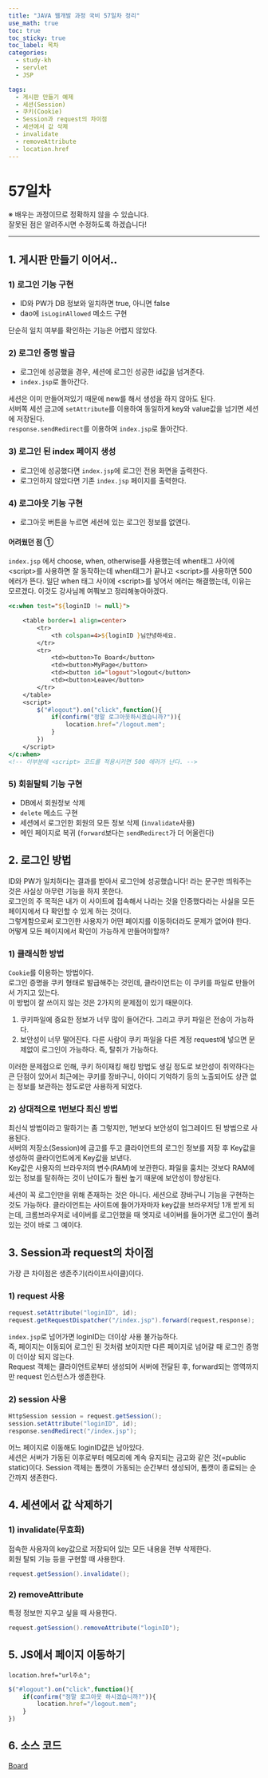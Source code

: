 ```yaml
---
title: "JAVA 웹개발 과정 국비 57일차 정리"
use_math: true 
toc: true
toc_sticky: true
toc_label: 목차
categories:
  - study-kh
  - servlet
  - JSP

tags:
  - 게시판 만들기 예제
  - 세션(Session)
  - 쿠키(Cookie)
  - Session과 request의 차이점
  - 세션에서 값 삭제
  - invalidate
  - removeAttribute
  - location.href
---
```



# 57일차  
※ 배우는 과정이므로 정확하지 않을 수 있습니다.   
잘못된 점은 알려주시면 수정하도록 하겠습니다!  

- - -




## 1. 게시판 만들기 이어서..  


### 1) 로그인 기능 구현  

- ID와 PW가 DB 정보와 일치하면 true, 아니면 false  
- dao에 `isLoginAllowed` 메소드 구현  

단순히 일치 여부를 확인하는 기능은 어렵지 않았다.  

### 2) 로그인 증명 발급  

- 로그인에 성공했을 경우, 세션에 로그인 성공한 id값을 넘겨준다.  
- `index.jsp`로 돌아간다.  

세션은 이미 만들어져있기 때문에 new를 해서 생성을 하지 않아도 된다.  
서버쪽 세션 금고에 `setAttribute`를 이용하여 동일하게 key와 value값을 넘기면 세션에 저장된다.  
`response.sendRedirect`를 이용하여 `index.jsp`로 돌아간다.  

### 3) 로그인 된 index 페이지 생성  

- 로그인에 성공했다면 `index.jsp`에 로그인 전용 화면을 출력한다.  
- 로그인하지 않았다면 기존 `index.jsp` 페이지를 출력한다.  

### 4) 로그아웃 기능 구현  

- 로그아웃 버튼을 누르면 세션에 있는 로그인 정보를 없앤다.  

#### 어려웠던 점 ①   

`index.jsp` 에서 choose, when, otherwise를 사용했는데 when태그 사이에 \<script>를 사용하면 잘 동작하는데 when태그가 끝나고 \<script>를 사용하면 500 에러가 뜬다. 일단 when 태그 사이에 \<script>를 넣어서 에러는 해결했는데, 이유는 모르겠다. 이것도 강사님께 여쭤보고 정리해놓아야겠다.  

```jsp
<c:when test="${loginID != null}">

	<table border=1 align=center>
		<tr>
			<th colspan=4>${loginID }님안녕하세요.
		</tr>
		<tr>
			<td><button>To Board</button>
			<td><button>MyPage</button>
			<td><button id="logout">logout</button>
			<td><button>Leave</button>
		</tr>
	</table>
	<script> 
		$("#logout").on("click",function(){
			if(confirm("정말 로그아웃하시겠습니까?")){
				location.href="/logout.mem";
			}
		})
	</script>
</c:when>
<!-- 이부분에 <script> 코드를 적용시키면 500 에러가 난다. -->
```

### 5) 회원탈퇴 기능 구현  

- DB에서 회원정보 삭제  
- `delete` 메소드 구현  
- 세션에서 로그인한 회원의 모든 정보 삭제 (`invalidate`사용)  
- 메인 페이지로 복귀 (`forward`보다는 `sendRedirect`가 더 어울린다)  


## 2. 로그인 방법   

ID와 PW가 일치하다는 결과를 받아서 로그인에 성공했습니다! 라는 문구만 띄워주는 것은 사실상 아무런 기능을 하지 못한다.  
로그인의 주 목적은 내가 이 사이트에 접속해서 나라는 것을 인증했다라는 사실을 모든 페이지에서 다 확인할 수 있게 하는 것이다.  
그렇게함으로써 로그인한 사용자가 어떤 페이지를 이동하더라도 문제가 없어야 한다.  
어떻게 모든 페이지에서 확인이 가능하게 만들어야할까?  

### 1) 클래식한 방법  

`Cookie`를 이용하는 방법이다.  
로그인 증명을 쿠키 형태로 발급해주는 것인데, 클라이언트는 이 쿠키를 파일로 만들어서 가지고 있는다.  
이 방법이 잘 쓰이지 않는 것은 2가지의 문제점이 있기 때문이다.  

1. 쿠키파일에 중요한 정보가 너무 많이 들어간다. 그리고 쿠키 파일은 전송이 가능하다.  
2. 보안성이 너무 떨어진다. 다른 사람이 쿠키 파일을 다른 계정 request에 넣으면 문제없이 로그인이 가능하다. 즉, 탈취가 가능하다.  

이러한 문제점으로 인해, 쿠키 하이재킹 해킹 방법도 생길 정도로 보안성이 취약하다는 큰 단점이 있어서 최근에는 쿠키를 장바구니, 아이디 기억하기 등의 노출되어도 상관 없는 정보를 보관하는 정도로만 사용하게 되었다.  


### 2) 상대적으로 1번보다 최신 방법  

최신식 방법이라고 말하기는 좀 그렇지만, 1번보다 보안성이 업그레이드 된 방법으로 사용된다.  
서버의 저장소(Session)에 금고를 두고 클라이언트의 로그인 정보를 저장 후 Key값을 생성하여 클라이언트에게 Key값을 보낸다.  
Key값은 사용자의 브라우저의 변수(RAM)에 보관한다. 파일을 훔치는 것보다 RAM에 있는 정보를 탈취하는 것이 난이도가 훨씬 높기 때문에 보안성이 향상된다.  



세션이 꼭 로그인만을 위해 존재하는 것은 아니다. 세션으로 장바구니 기능을 구현하는 것도 가능하다. 클라이언트는 사이트에 들어가자마자 key값을 브라우저당 1개 받게 되는데, 크롬브라우저로 네이버를 로그인했을 때 엣지로 네이버를 들어가면 로그인이 풀려있는 것이 바로 그 예이다.  


## 3. Session과 request의 차이점  

가장 큰 차이점은 생존주기(라이프사이클)이다.  

### 1) request 사용  

```java
request.setAttribute("loginID", id);
request.getRequestDispatcher("/index.jsp").forward(request,response);
```

`index.jsp`로 넘어가면 loginID는 더이상 사용 불가능하다.  
즉, 페이지는 이동되어 로그인 된 것처럼 보이지만 다른 페이지로 넘어갈 때 로그인 증명이 더이상 되지 않는다.  
Request 객체는 클라이언트로부터 생성되어 서버에 전달된 후, forward되는 영역까지만 request 인스턴스가 생존한다.  


### 2) session 사용  

```java
HttpSession session = request.getSession();
session.setAttribute("loginID", id);
response.sendRedirect("/index.jsp");
```

어느 페이지로 이동해도 loginID값은 남아있다.  
세션은 서버가 가동된 이후로부터 메모리에 계속 유지되는 금고와 같은 것(=public static)이다.
Session 객체는 톰캣이 가동되는 순간부터 생성되어, 톰캣이 종료되는 순간까지 생존한다.  

## 4. 세션에서 값 삭제하기  

### 1) invalidate(무효화)  

접속한 사용자의 key값으로 저장되어 있는 모든 내용을 전부 삭제한다.  
회원 탈퇴 기능 등을 구현할 때 사용한다.  

```java
request.getSession().invalidate();
```

### 2) removeAttribute  

특정 정보만 지우고 싶을 때 사용한다.  

```java
request.getSession().removeAttribute("loginID");
```

## 5. JS에서 페이지 이동하기  

`location.href="url주소";`

```js
$("#logout").on("click",function(){
	if(confirm("정말 로그아웃 하시겠습니까?")){
		location.href="/logout.mem";
	}
})
```


## 6. 소스 코드  

[Board](https://github.com/kkongkeozzang/TIL/tree/master/Board)
